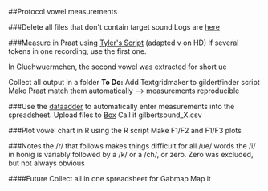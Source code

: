 ##Protocol vowel measurements

###Delete all files that don't contain target sound
Logs are [here](www.utexas.edu)

###Measure in Praat using [Tyler's Script](http://lingtools.uoregon.edu/scripts/vowel_capture_aug09.praat) (adapted v on HD)
If several tokens in one recording, use the first one. 

In Gluehwuermchen, the second vowel was extracted for short ue



Collect all output in a folder
**To Do:**
Add Textgridmaker to gildertfinder script
Make Praat match them automatically
--> measurements reproducible


###Use the [dataadder](https://raw.githubusercontent.com/patrickschu/tgdp/master/summer16/gilberttools/dataadder_0717.py) to automatically enter measurements into the spreadsheet.
Upload files to [Box](https://utexas.box.com/s/avmuz7tr96lckzwu9xoogvbnh7x6ae0u)
Call it gilbertsound_X.csv

###Plot vowel chart in R using the R script
Make F1/F2 and F1/F3 plots


###Notes
the /r/ that follows makes things difficult for all /ue/ words
the /i/ in honig is variably followed by a /k/ or a /ch/, or zero. Zero was excluded, but not always obvious


####Future
Collect all in one spreadsheet for Gabmap
Map it